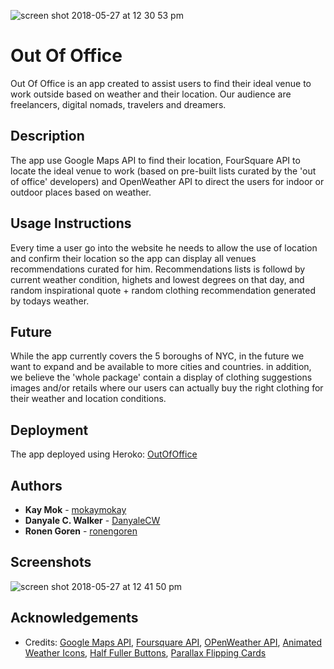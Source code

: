 ![screen shot 2018-05-27 at 12 30 53 pm](https://user-images.githubusercontent.com/18123962/40588325-d88df4b4-61a9-11e8-974a-951c62ff7957.png)


Out Of Office
======================
Out Of Office is an app created to assist users to find their ideal venue to work outside based on weather and their location.
Our audience are freelancers, digital nomads, travelers and dreamers.

## Description
The app use Google Maps API to find their location, FourSquare API to locate the ideal venue to work (based on pre-built lists curated by the 'out of office' developers) and OpenWeather API to direct the users for indoor or outdoor places based on weather. 


## Usage Instructions
Every time a user go into the website he needs to allow the use of location and confirm their location so the app can display all venues recommendations curated for him. Recommendations lists is followd by current weather condition, highets and lowest degrees on that day, and random inspirational quote + random clothing recommendation generated by todays weather. 

## Future
While the app currently covers the 5 boroughs of NYC, in the future we want to expand and be available to more cities and countries. in addition, we believe the 'whole package' contain a display of clothing suggestions images and/or retails where our users can actually buy the right clothing for their weather and location conditions.   

## Deployment

The app deployed using Heroko:
[OutOfOffice](https://out-of-office-nyc.herokuapp.com/)


## Authors

* **Kay Mok** - [mokaymokay](https://github.com/mokaymokay)
* **Danyale C. Walker** - [DanyaleCW](https://github.com/DanyaleCW)
* **Ronen Goren** - [ronengoren](https://github.com/ronengoren)



## Screenshots 

![screen shot 2018-05-27 at 12 41 50 pm](https://user-images.githubusercontent.com/18123962/40588450-5d6de8a0-61ab-11e8-8363-a92940746f69.png)


## Acknowledgements

* Credits: [Google Maps API](https://cloud.google.com/maps-platform/), [Foursquare API](https://developer.foursquare.com/), [OPenWeather API](https://www.openweathermap.org/api), [Animated Weather Icons](https://codepen.io/joshbader/pen/EjXgqr), [Half Fuller Buttons](https://codepen.io/half-fuller/pen/GJwVLP), [Parallax Flipping Cards](https://codepen.io/tyrellrummage/full/wqGgLO/)
